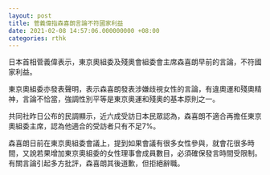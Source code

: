 ```yaml
---
layout: post
title: 菅義偉指森喜朗言論不符國家利益
date: 2021-02-08 14:57:06.000000000 +08:00
categories: rthk
---
```


日本首相菅義偉表示，東京奧組委及殘奧會組委會主席森喜朗早前的言論，不符國家利益。

東京奧組委亦發表聲明，表示森喜朗發表涉嫌歧視女性的言論，有違奧運和殘奧精神，言論不恰當，強調性別平等是東京奧運和殘奧的基本原則之一。

共同社昨日公布的民調顯示，近六成受訪日本民眾認為，森喜朗不適合再擔任東京奧組委主席，認為他適合的受訪者只有不足7%。

森喜朗日前在東京奧組委會議上，提到如果會議有很多女性參與，就會花很多時間，又說若果增加東京奧組委的女性理事會成員數目，必須確保發言時間受限制。有關言論引起多方批評，森喜朗其後道歉，但拒絕辭職。
